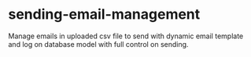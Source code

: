 # sending-email-management
Manage emails in uploaded csv file to send with dynamic email template and log on database model with full control on sending.


